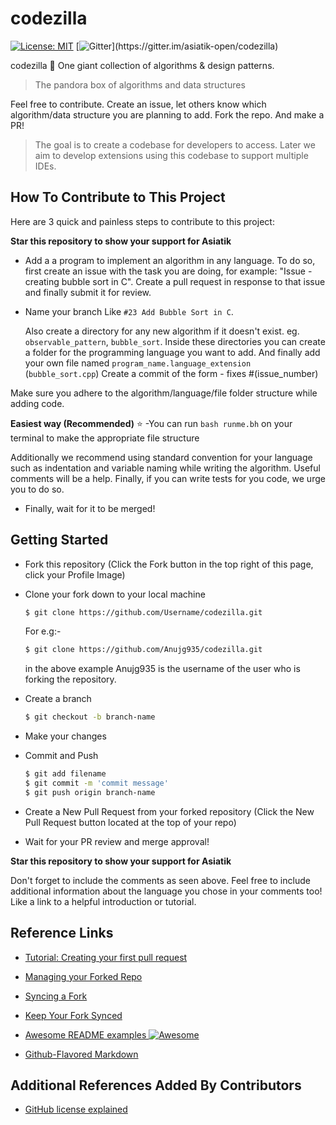 # codezilla

[![License: MIT](https://img.shields.io/badge/License-MIT-green.svg)](https://opensource.org/licenses/MIT)
[![Gitter](https://img.shields.io/gitter/room/DAVFoundation/DAV-Contributors.svg?)](https://gitter.im/asiatik-open/codezilla)

codezilla 🦖 One giant collection of algorithms &amp; design patterns. 

> The pandora box of algorithms and data structures 

Feel free to contribute. Create an issue, let others know which algorithm/data structure you are planning to add. Fork the repo. And make a PR! 

> The goal is to create a codebase for developers to access. Later we aim to develop extensions using this codebase to support multiple IDEs.


## How To Contribute to This Project
Here are 3 quick and painless steps to contribute to this project:

__Star this repository to show your support for Asiatik__

* Add a a program to implement an algorithm in any language.
To do so, first create an issue with the task you are doing, for example: "Issue - creating bubble sort in C". Create a pull request in response to that issue and finally submit it for review.

* Name your branch Like `#23 Add Bubble Sort in C`.

	Also create a directory for any new algorithm if it doesn't exist.
	eg. `observable_pattern`, `bubble_sort`.
	Inside these directories you can create a folder for the programming language you want to add. And finally add your own file named `program_name.language_extension` (`bubble_sort.cpp`)
	Create a commit of the form - fixes #(issue_number)
		
Make sure you adhere to the algorithm/language/file folder structure while adding code.

__Easiest way (Recommended)__ ⭐️ -You can run `bash runme.bh` on your terminal to make the appropriate file structure

Additionally we recommend using standard convention for your language such as indentation and variable naming while writing the algorithm. Useful comments will be a help. Finally, if you can write tests for you code, we urge you to do so.

* Finally, wait for it to be merged!

## Getting Started
* Fork this repository (Click the Fork button in the top right of this page, click your Profile Image)
* Clone your fork down to your local machine

  ```sh
  $ git clone https://github.com/Username/codezilla.git
  ```
  For e.g:-
  ```sh
  $ git clone https://github.com/Anujg935/codezilla.git
  ```
  in the above example Anujg935 is the username of the user who is forking the repository.
  
  
* Create a branch

  ```sh
  $ git checkout -b branch-name
  ```

* Make your changes

* Commit and Push

  ```sh
  $ git add filename 
  $ git commit -m 'commit message'
  $ git push origin branch-name
  ```

* Create a New Pull Request from your forked repository (Click the New Pull Request button located at the top of your repo)
* Wait for your PR review and merge approval!

__Star this repository to show your support for Asiatik__

Don't forget to include the comments as seen above. Feel free to include additional information about the language you chose in your comments too! Like a link to a helpful introduction or tutorial.

## Reference Links
* [Tutorial: Creating your first pull request](https://github.com/Roshanjossey/first-contributions)

* [Managing your Forked Repo](https://help.github.com/articles/fork-a-repo/)

* [Syncing a Fork](https://help.github.com/articles/syncing-a-fork/)

* [Keep Your Fork Synced](https://gist.github.com/CristinaSolana/1885435)

* [Awesome README examples ![Awesome](https://cdn.rawgit.com/sindresorhus/awesome/d7305f38d29fed78fa85652e3a63e154dd8e8829/media/badge.svg)](https://github.com/sindresorhus/awesome)

* [Github-Flavored Markdown](https://guides.github.com/features/mastering-markdown/)

## Additional References Added By Contributors

* [GitHub license explained](https://choosealicense.com)

